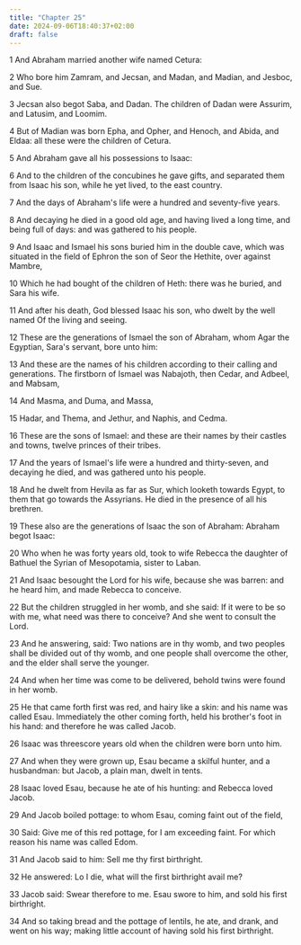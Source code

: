 ```yaml
---
title: "Chapter 25"
date: 2024-09-06T18:40:37+02:00
draft: false
---
```




1 And Abraham married another wife named Cetura:

2 Who bore him Zamram, and Jecsan, and Madan, and Madian, and Jesboc, and Sue.

3 Jecsan also begot Saba, and Dadan. The children of Dadan were Assurim, and Latusim, and Loomim.

4 But of Madian was born Epha, and Opher, and Henoch, and Abida, and Eldaa: all these were the children of Cetura.

5 And Abraham gave all his possessions to Isaac:

6 And to the children of the concubines he gave gifts, and separated them from Isaac his son, while he yet lived, to the east country.

7 And the days of Abraham's life were a hundred and seventy-five years.

8 And decaying he died in a good old age, and having lived a long time, and being full of days: and was gathered to his people.

9 And Isaac and Ismael his sons buried him in the double cave, which was situated in the field of Ephron the son of Seor the Hethite, over against Mambre,

10 Which he had bought of the children of Heth: there was he buried, and Sara his wife.

11 And after his death, God blessed Isaac his son, who dwelt by the well named Of the living and seeing.

12 These are the generations of Ismael the son of Abraham, whom Agar the Egyptian, Sara's servant, bore unto him:

13 And these are the names of his children according to their calling and generations. The firstborn of Ismael was Nabajoth, then Cedar, and Adbeel, and Mabsam,

14 And Masma, and Duma, and Massa,

15 Hadar, and Thema, and Jethur, and Naphis, and Cedma.

16 These are the sons of Ismael: and these are their names by their castles and towns, twelve princes of their tribes.

17 And the years of Ismael's life were a hundred and thirty-seven, and decaying he died, and was gathered unto his people.

18 And he dwelt from Hevila as far as Sur, which looketh towards Egypt, to them that go towards the Assyrians. He died in the presence of all his brethren.

19 These also are the generations of Isaac the son of Abraham: Abraham begot Isaac:

20 Who when he was forty years old, took to wife Rebecca the daughter of Bathuel the Syrian of Mesopotamia, sister to Laban.

21 And Isaac besought the Lord for his wife, because she was barren: and he heard him, and made Rebecca to conceive.

22 But the children struggled in her womb, and she said: If it were to be so with me, what need was there to conceive? And she went to consult the Lord.

23 And he answering, said: Two nations are in thy womb, and two peoples shall be divided out of thy womb, and one people shall overcome the other, and the elder shall serve the younger.

24 And when her time was come to be delivered, behold twins were found in her womb.

25 He that came forth first was red, and hairy like a skin: and his name was called Esau. Immediately the other coming forth, held his brother's foot in his hand: and therefore he was called Jacob.

26 Isaac was threescore years old when the children were born unto him.

27 And when they were grown up, Esau became a skilful hunter, and a husbandman: but Jacob, a plain man, dwelt in tents.

28 Isaac loved Esau, because he ate of his hunting: and Rebecca loved Jacob.

29 And Jacob boiled pottage: to whom Esau, coming faint out of the field,

30 Said: Give me of this red pottage, for I am exceeding faint. For which reason his name was called Edom.

31 And Jacob said to him: Sell me thy first birthright.

32 He answered: Lo I die, what will the first birthright avail me?

33 Jacob said: Swear therefore to me. Esau swore to him, and sold his first birthright.

34 And so taking bread and the pottage of lentils, he ate, and drank, and went on his way; making little account of having sold his first birthright.

